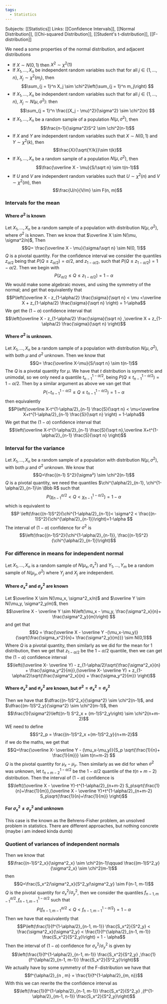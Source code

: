 ```yaml
---
tags:
  - Statistics
---
```

Subjects: [[Statistics]]
Links: [[Confidence Intervals]], [[Normal Distribution]], [[Chi-squared Distribution]], [[Student's t-distribution]], [[F-distribution]]

We need a some properties of the normal distribution, and adjacent distributions

- If $X \sim N(0, 1)$ then $X^2 \sim \chi^2(1)$ 
- If $X_1, \dots, X_n$ be independent random variables such that for all $j \in \{1, \dots, n\}$, $X_j \sim \chi^2(m_j)$, then $$\sum_{j = 1}^n X_j \sim \chi^2\left(\sum_{j = 1}^n m_j\right) $$
- If $X_1, \dots, X_n$ be independent random variables such that for all $j \in \{1, \dots, n\}$, $X_j \sim N(\mu, \sigma^2)$: then $$\sum_{j = 1}^n \frac{(X_j - \mu)^2}{\sigma^2} \sim \chi^2(n) $$
- If $X_1, \dots, X_n$ be a random sample of a population $N(\mu, \sigma^2)$, then $$\frac{n-1}{\sigma^2}S^2 \sim \chi^2(n-1)$$
- If $X$ and $Y$ are independent random variables such that $X \sim N(0,1)$ and $Y \sim \chi^2(k)$, then $$\frac{X}{\sqrt{Y/k}}\sim t(k)$$
- If $X_1, \dots, X_n$ be a random sample of a population $N(\mu, \sigma^2)$, then $$\frac{\overline X - \mu}{S/\sqrt n} \sim t(n-1)$$
- If $U$ and $V$ are independent random variables such that $U \sim \chi^2(n)$ and $V \sim \chi^2(m)$, then $$\frac{U/n}{V/m} \sim F(n, m)$$
### Intervals for the mean
#### Where $\sigma^2$ is known
Let $X_1, \dots, X_n$ be a random sample of a population with distribution $N(\mu, \sigma^2)$, where $\sigma^2$ is known. Then we know that $\overline X \sim N(\mu, \sigma^2/n)$, Then $$Q= \frac{\overline X - \mu}{\sigma/\sqrt n} \sim N(0, 1)$$
$Q$ is a pivotal quantity. 
For the confidence interval we consider the quantiles $z_{\alpha/2}$ being that $P(Q \le z_{\alpha/2}) = \alpha/2$, and $z_{1-\alpha/2}$, such that $P(Q \le z_{1-\alpha/2}) = 1-\alpha/2$. Then we begin with $$P(z_{\alpha/2} \le Q \le z_{1-\alpha/2}) = 1-\alpha $$
We would make some algebraic moves, and using the symmetry of the normal; and get that equivalently that $$P\left(\overline X - z_{1-\alpha/2} \frac{\sigma}{\sqrt n} < \mu <\overline X + z_{1-\alpha/2} \frac{\sigma}{\sqrt n} \right) = 1-\alpha$$
We get the $(1-\alpha)$ confidence interval that $$\left(\overline X - z_{1-\alpha/2} \frac{\sigma}{\sqrt n} ,\overline  X + z_{1-\alpha/2} \frac{\sigma}{\sqrt n} \right)$$
#### Where $\sigma^2$ is unknown.
Let $X_1, \dots, X_n$ be a random sample of a population with distribution $N(\mu, \sigma^2)$, with both $\mu$ and $\sigma^2$ unknown.  Then we know that $$Q= \frac{\overline X-\mu}{S/\sqrt n} \sim t(n-1)$$
The $Q$ is a pivotal quantity for $\mu$. We have that $t$ distribution is symmetric and unimodal, so we only need a quantile $t^{1-\alpha/2}_{n-1}$, being $P(Q \le t^{1-\alpha/2}_{n-1}) = 1-\alpha/2$. Then by a similar argument as above we van get that  $$P(-t^{1-\alpha/2}_{n-1} \le Q \le t^{1-\alpha/2}_{n-1}) = 1-\alpha$$
then equivalently $$P\left(\overline X-t^{1-\alpha/2}_{n-1} \frac{S}{\sqrt n} < \mu<\overline X+t^{1-\alpha/2}_{n-1} \frac{S}{\sqrt n} \right)  = 1-\alpha$$
We get that the $(1-\alpha)$ confidence interval that $$\left(\overline X-t^{1-\alpha/2}_{n-1} \frac{S}{\sqrt n},\overline X+t^{1-\alpha/2}_{n-1} \frac{S}{\sqrt n} \right)$$
### Interval for the variance
Let $X_1, \dots, X_n$ be a random sample of a population with distribution $N(\mu, \sigma^2)$, with both $\mu$ and $\sigma^2$ unknown. We know that $$Q=\frac{(n-1) S^2}{\sigma²} \sim \chi^2(n-1)$$
$Q$ is a pivotal quantity, we need the quantiles $\chi^{\alpha/2}_{n-1}, \chi^{1-\alpha/2}_{n-1}\in \Bbb R$ such that $$P\left(\chi^{\alpha/2}_{n-1} < Q <\chi^{1-\alpha/2}_{n-1}\right) = 1-\alpha$$
which is equivalent to $$P \left(\frac{(n-1)S^2}{\chi^{1-\alpha/2}_{n-1}}< \sigma^2 < \frac{(n-1)S^2}{\chi^{\alpha/2}_{n-1}}\right)=1-\alpha $$
The interval of $(1-\alpha)$ confidence for $\sigma^2$ is $$\left(\frac{(n-1)S^2}{\chi^{1-\alpha/2}_{n-1}}, \frac{(n-1)S^2}{\chi^{\alpha/2}_{n-1}}\right)$$
### For difference in means for independent normal

Let $X_1, \dots, X_n$ is a random sample of $N(\mu_x, \sigma^2_x)$ and $Y_1, \dots, Y_m$ be a random sample of $N(\mu_y, \sigma^2)$ where $Y_j$ and $X_j$ are independent.
#### Where $\sigma^2_x$ and $\sigma^2_y$  are known

Let $\overline X \sim N(\mu_x, \sigma^2_x/n)$ and $\overline Y \sim N(\mu_y, \sigma^2_y/m)$, then $$\overline X - \overline Y  \sim N\left(\mu_x - \mu_y, \frac{\sigma^2_x}{n}+ \frac{\sigma^2_y}{m}\right) $$
and get that $$Q = \frac{\overline X - \overline Y -(\mu_x-\mu_y)}{\sqrt{\frac{\sigma_x^2}{n}+ \frac{\sigma^2_y}{m}}} \sim N(0,1)$$Where $Q$ is a pivotal quantity, then similarly as we did for the mean for $1$ distribution, then we get that $z_{1-\alpha/2}$ be the $1-\alpha/2$ quantile, then we can get the $(1-\alpha)$ confidence interval $$\left((\overline X- \overline Y) - z_{1-\alpha/2}\sqrt{\frac{\sigma^2_x}{n} + \frac{\sigma_y^2}{m}},(\overline X- \overline Y) + z_{1-\alpha/2}\sqrt{\frac{\sigma^2_x}{n} + \frac{\sigma_y^2}{m}} \right)$$
#### Where $\sigma^2_x$ and $\sigma^2_y$  are known, but $\sigma^2 = \sigma^2_x = \sigma^2_y$ 

Then we have that $\dfrac{(n-1)S^2_x}{\sigma^2} \sim \chi^2(n-1)$, and $\dfrac{(m-1)S^2_y}{\sigma^2} \sim \chi^2(m-1)$, then $$\frac{1}{\sigma^2}\left((n-1) S^2_x + (m-1)S^2_y\right) \sim \chi^2(n+m-2)$$
WE need to define $$S^2_p = \frac{(n-1)S^2_x +(m-1)S^2_y}{n+m-2}$$
if we do the maths, we get that $$Q=\frac{\overline X- \overline Y - (\mu_x-\mu_y)}{S_p \sqrt{\frac{1}{n}+ \frac{1}{m}}} \sim t(n+m-2) $$
$Q$ is the pivotal quantity for $\mu_x-\mu_y$. Then similarly as we did for when $\sigma^2$ was unknown, let $t^{1-\alpha/2}_{n+m-2}$ be the $1-\alpha/2$ quantile of the $t(n+m-2)$ distribution. Then the interval of $(1-\alpha)$ confidence is $$\left((\overline X - \overline Y)-t^{1-\alpha/2}_{n+m-2} S_p\sqrt{\frac{1}{n}+\frac{1}{m}},(\overline X - \overline Y)+t^{1-\alpha/2}_{n+m-2} S_p\sqrt{\frac{1}{n}+\frac{1}{m}} \right)$$
#### For $\sigma^2_x \ne \sigma^2_y$ and unknown 
This case is the known as the Behrens-Fisher problem, an unsolved problem in statistics. There are different approaches, but nothing concrete (maybe i am indeed kinda dumb)

### Quotient of variances of independent normals
Then we know that $$\frac{(n-1)S^2_x}{\sigma^2_x} \sim \chi^2(n-1)\qquad \frac{(m-1)S^2_y}{\sigma^2_x} \sim \chi^2(m-1)$$then $$Q=\frac{S_x^2/\sigma^2_x}{S^2_y/\sigma^2_y} \sim F(n-1, m-1)$$
$Q$ is the pivotal quantity for $\sigma^2_x/\sigma^2_y$, then we consider the quantiles $f^{\alpha/2}_{n-1, m-1}, f^{1-\alpha/2}_{n-1, m-1}$ such that $$P\left(f^{\alpha/2}_{n-1, m-1}< Q <f^{1-\alpha/2}_{n-1, m-1}\right) =1-\alpha$$
Then we have that equivalently that $$P\left(\frac{1}{f^{1-\alpha/2}_{n-1, m-1}} \frac{S_x^2}{S^2_y} < \frac{\sigma^2_x}{\sigma^2_y} < \frac{1}{f^{\alpha/2}_{n-1, m-1}} \frac{S_x^2}{S^2_y}\right) = 1 - \alpha$$
Then the interval of $(1-\alpha)$ confidence for $\sigma^2_x/\sigma^2_y$ is given by $$\left(\frac{1}{f^{1-\alpha/2}_{n-1, m-1}} \frac{S_x^2}{S^2_y} ,\frac{1}{f^{\alpha/2}_{n-1, m-1}} \frac{S_x^2}{S^2_y}\right)$$
We actually have by some symmetry of the F-distribution we have that $$f^{\alpha/2}_{n , m} = \frac{1}{f^{1-\alpha/2}_{m, n}}$$
With this we can rewrite the the confidence interval as $$\left(\frac{1}{f^{1-\alpha/2}_{n-1, m-1}} \frac{S_x^2}{S^2_y} ,{f^{1-\alpha/2}_{m-1, n-1}} \frac{S_x^2}{S^2_y}\right)$$